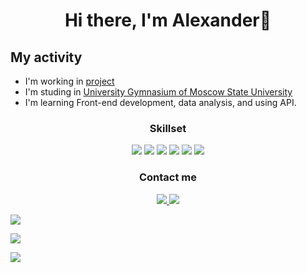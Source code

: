 <div id="header" align="center">
  <h1>Hi there, I'm Alexander👋</h1>
</div>

## My activity
* I'm working in [project](https://challenge.school.msu.ru/esg)
* I'm studing in [University Gymnasium of Moscow State University](https://school.msu.ru/)
* I'm learning Front-end development, data analysis, and using API.

<div id="header" align="center">
  <h3>Skillset</h3>
</div>
<p align='center'>
  <img src="https://img.shields.io/badge/C-00599C?style=for-the-badge&logo=c&logoColor=white"/>
  <img src="https://img.shields.io/badge/C%2B%2B-00599C?style=for-the-badge&logo=c%2B%2B&logoColor=white"/>
  <img src="https://img.shields.io/badge/JavaScript-2C2D72?style=for-the-badge&logo=javascript&logoColor=white"/>
  <img src="https://img.shields.io/badge/Python-FFD43B?style=for-the-badge&logo=python&logoColor=blue"/>
  <img src="https://img.shields.io/badge/HTML-109989?style=for-the-badge&logo=html5&logoColor=white"/>
  <img src="https://img.shields.io/badge/CSS-109989?style=for-the-badge&logo=csswizardry&logoColor=white"/>
</p>

<div id="header" align="center">
  <h3>Contact me</h3>
</div>

<p align='center'>
   <a href="https://t.me/Chuvpilo_Alexander">
       <img src="https://img.shields.io/badge/Telegram-2CA5E0?style=for-the-badge&logo=telegram&logoColor=white"/>
   </a>
  <a href="https://vk.com/id539139404">
       <img src="https://img.shields.io/badge/вконтакте-%232E87FB.svg?&style=for-the-badge&logo=vk&logoColor=white"/>
   </a>
</p>

![](http://github-profile-summary-cards.vercel.app/api/cards/profile-details?username=AlexisRut&theme=github_dark)

![](http://github-profile-summary-cards.vercel.app/api/cards/repos-per-language?username=AlexisRut&theme=github_dark)

![](http://github-profile-summary-cards.vercel.app/api/cards/stats?username=AlexisRut&theme=github_dark)

